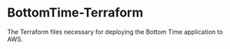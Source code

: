# BottomTime-Terraform
The Terraform files necessary for deploying the Bottom Time application to AWS.
